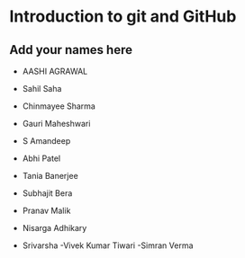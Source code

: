 # Introduction to git and GitHub
## Add your names here
- AASHI AGRAWAL
- Sahil Saha
- Chinmayee Sharma

- Gauri Maheshwari
- S Amandeep
- Abhi Patel
- Tania Banerjee
- Subhajit Bera

- Pranav Malik

- Nisarga Adhikary
- Srivarsha
-Vivek Kumar Tiwari
-Simran Verma 
